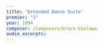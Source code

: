 ```yaml
---
title: 'Extended Dance Suite'
premier: "1"
year: 1994
composer: /composers/bruce-bielawa
audio_excerpts: 
---
```

